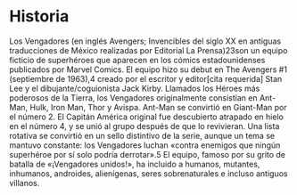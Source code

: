 # Historia

Los Vengadores (en inglés Avengers; Invencibles del siglo XX en antiguas traducciones de México realizadas por Editorial La Prensa)2​3​ son un equipo ficticio de superhéroes que aparecen en los cómics estadounidenses publicados por Marvel Comics. El equipo hizo su debut en The Avengers #1 (septiembre de 1963),4​ creado por el escritor y editor[cita requerida] Stan Lee y el dibujante/coguionista Jack Kirby. Llamados los Héroes más poderosos de la Tierra, los Vengadores originalmente consistían en Ant-Man, Hulk, Iron Man, Thor y Avispa. Ant-Man se convirtió en Giant-Man por el número 2. El Capitán América original fue descubierto atrapado en hielo en el número 4, y se unió al grupo después de que lo revivieran. Una lista rotativa se convirtió en un sello distintivo de la serie, aunque un tema se mantuvo constante: los Vengadores luchan «contra enemigos que ningún superhéroe por sí solo podría derrotar».5​ El equipo, famoso por su grito de batalla de «¡Vengadores unidos!», ha incluido a humanos, mutantes, inhumanos, androides, alienígenas, seres sobrenaturales e incluso antiguos villanos.
